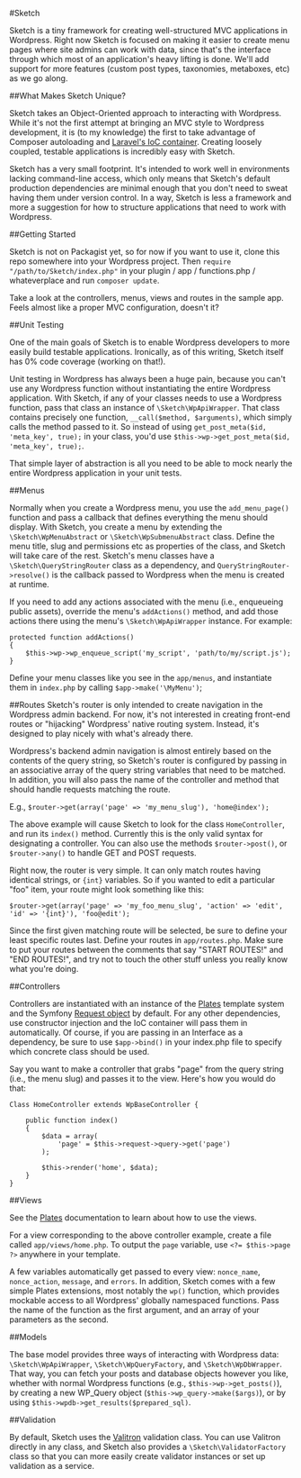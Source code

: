 #Sketch

Sketch is a tiny framework for creating well-structured MVC applications in Wordpress. Right now Sketch is focused on making it easier to create menu pages where site admins can work with data, since that's the interface through which most of an application's heavy lifting is done. We'll add support for more features (custom post types, taxonomies, metaboxes, etc) as we go along.

##What Makes Sketch Unique?

Sketch takes an Object-Oriented approach to interacting with Wordpress. While it's not the first attempt at bringing an MVC style to Wordpress development, it is (to my knowledge) the first to take advantage of Composer autoloading and [Laravel's IoC container](http://laravel.com/docs/ioc). Creating loosely coupled, testable applications is incredibly easy with Sketch.

Sketch has a very small footprint. It's intended to work well in environments lacking command-line access, which only means that Sketch's default production dependencies are minimal enough that you don't need to sweat having them under version control. In a way, Sketch is less a framework and more a suggestion for how to structure applications that need to work with Wordpress.

##Getting Started

Sketch is not on Packagist yet, so for now if you want to use it, clone this repo somewhere into your Wordpress project. Then `require "/path/to/Sketch/index.php"` in your plugin / app / functions.php / whateverplace and run `composer update`.

Take a look at the controllers, menus, views and routes in the sample app. Feels almost like a proper MVC configuration, doesn't it?

##Unit Testing

One of the main goals of Sketch is to enable Wordpress developers to more easily build testable applications. Ironically, as of this writing, Sketch itself has 0% code coverage (working on that!).

Unit testing in Wordpress has always been a huge pain, because you can't use any Wordpress function without instantiating the entire Wordpress application. With Sketch, if any of your classes needs to use a Wordpress function, pass that class an instance of `\Sketch\WpApiWrapper`. That class contains precisely one function, `__call($method, $arguments)`, which simply calls the method passed to it. So instead of using `get_post_meta($id, 'meta_key', true);` in your class, you'd use `$this->wp->get_post_meta($id, 'meta_key', true);`.

That simple layer of abstraction is all you need to be able to mock nearly the entire Wordpress application in your unit tests.

##Menus

Normally when you create a Wordpress menu, you use the `add_menu_page()` function and pass a callback that defines everything the menu should display. With Sketch, you create a menu by extending the `\Sketch\WpMenuAbstract` or `\Sketch\WpSubmenuAbstract` class. Define the menu title, slug and permissions etc as properties of the class, and Sketch will take care of the rest. Sketch's menu classes have a `\Sketch\QueryStringRouter` class as a dependency, and `QueryStringRouter->resolve()` is the callback passed to Wordpress when the menu is created at runtime.

If you need to add any actions associated with the menu (i.e., enqueueing public assets), override the menu's `addActions()` method, and add those actions there using the menu's `\Sketch\WpApiWrapper` instance. For example:

    protected function addActions()
    {
        $this->wp->wp_enqueue_script('my_script', 'path/to/my/script.js');
    }

Define your menu classes like you see in the `app/menus`, and instantiate them in `index.php` by calling `$app->make('\MyMenu')`;

##Routes
Sketch's router is only intended to create navigation in the Wordpress admin backend. For now, it's not interested in creating front-end routes or "hijacking" Wordpress' native routing system. Instead, it's designed to play nicely with what's already there.

Wordpress's backend admin navigation is almost entirely based on the contents of the query string, so Sketch's router is configured by passing in an associative array of the query string variables that need to be matched. In addition, you will also pass the name of the controller and method that should handle requests matching the route.

E.g., `$router->get(array('page' => 'my_menu_slug'), 'home@index');`

The above example will cause Sketch to look for the class `HomeController`, and run its `index()` method.  Currently this is the only valid syntax for designating a controller. You can also use the methods `$router->post()`, or `$router->any()` to handle GET and POST requests.

Right now, the router is very simple. It can only match routes having identical strings, or `{int}` variables. So if you wanted to edit a particular "foo" item, your route might look something like this:

`$router->get(array('page' => 'my_foo_menu_slug', 'action' => 'edit', 'id' => '{int}'), 'foo@edit');`

Since the first given matching route will be selected, be sure to define your least specific routes last. Define your routes in `app/routes.php`. Make sure to put your routes between the comments that say "START ROUTES!" and "END ROUTES!", and try not to touch the other stuff unless you really know what you're doing.


##Controllers

Controllers are instantiated with an instance of the [Plates](http://www.platesphp.com) template system and the Symfony [Request object](http://symfony.com/doc/current/components/http_foundation/introduction.html) by default. For any other dependencies, use constructor injection and the IoC container will pass them in automatically. Of course, if you are passing in an Interface as a dependency, be sure to use `$app->bind()` in your index.php file to specify which concrete class should be used.

Say you want to make a controller that grabs "page" from the query string (i.e., the menu slug) and passes it to the view. Here's how you would do that:

    Class HomeController extends WpBaseController {

        public function index()
        {
            $data = array(
                'page' = $this->request->query->get('page')
            );

            $this->render('home', $data);
        }
    }

##Views

See the [Plates](http://www.platesphp.com) documentation to learn about how to use the views.

For a view corresponding to the above controller example, create a file called `app/views/home.php`. To output the `page` variable, use `<?= $this->page ?>` anywhere in your template.

A few variables automatically get passed to every view: `nonce_name`, `nonce_action`, `message`, and `errors`. In addition, Sketch comes with a few simple Plates extensions, most notably the `wp()` function, which provides mockable access to all Wordpress' globally namespaced functions. Pass the name of the function as the first argument, and an array of your parameters as the second.

##Models

The base model provides three ways of interacting with Wordpress data: `\Sketch\WpApiWrapper`,  `\Sketch\WpQueryFactory`, and `\Sketch\WpDbWrapper`. That way, you can fetch your posts and database objects however you like, whether with normal Wordpress functions (e.g., `$this->wp->get_posts()`), by creating a new WP_Query object (`$this->wp_query->make($args)`), or by using `$this->wpdb->get_results($prepared_sql)`.

##Validation

By default, Sketch uses the [Valitron](http://github.com/vlucas/valitron) validation class. You can use Valitron directly in any class, and Sketch also provides a `\Sketch\ValidatorFactory` class so that you can more easily create validator instances or set up validation as a service.